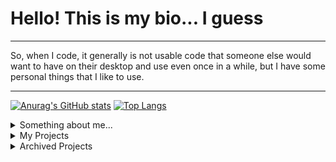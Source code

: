 # Hello! This is my bio... I guess

---
So, when I code, it generally is not usable code that someone else would want to have on their desktop and use even once in a while, but I have some personal things that I like to use.

---

[![Anurag's GitHub stats](https://github-readme-stats.vercel.app/api?username=oof2win2&count_private=true&theme=radical)](https://github.com/anuraghazra/github-readme-stats)
[![Top Langs](https://github-readme-stats.vercel.app/api/top-langs/?username=oof2win2&hide=lua&theme=radical)](https://github.com/anuraghazra/github-readme-stats)

<details>
  <summary>Something about me...</summary>

  Well, there is not a lot to talk about. I am 15, I code on my Mac, which is also my daily driver (man, games just suck on it) and I know a few programming languages:
  * JS - I mainly work on [AwF-Bot](https://github.com/DistroByte/AwF-Bot) in JS, but I find it as a pretty good language. It is the language I am fairly certain that I know best (from the three I have here)
  * C - About two years ago, I started to learn how to code in C and I guess I am better at it than I was before
  * Python - I know some stuff in Python but I don't code large projects in it, I generally use it to my advantage of not paying for autoclickers when playing games, or some more complex inputs
  yeah that's about it.....

  I also have some things I like. Here are a few:
  - Programming
  - Playing videogames (Factorio is one of the best, if not THE best)
  - Binging Netflix
</details>
<details>
  <summary>My Projects</summary>
  
  - brazzers-bot - This is also WIP, but it hopefully will be added somewhere for end users to upload images and this to do it's magic on a website or something
  - [AwF-Bot](https://github.com/DistroByte/AwF-Bot) - A bot for the Discord server of [awf.yt](awf.yt), integrates Discord with Factorio in JS
 </details>
 <details>
  <summary>Archived Projects</summary>
  
  - [filiptronicek/protab-stuff](https://github.com/filiptronicek/protab-stuff) - This is made with my friends from Protab2020, is finished, but it is just a bunch of scripts for very specific things
  - electronTimeApp - Styling could/should be added, app could be published to Electron
  - snake - no longer worked on
 </details>
